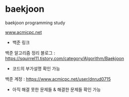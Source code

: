 # baekjoon
baekjoon programming study

www.acmicpc.net
 - 백준 링크



백준 알고리즘 정리 블로그 : https://squirrel11.tistory.com/category/Algorithm/Baekjoon
 - 코드의 부가설명 확인 가능

백준 계정 : https://www.acmicpc.net/user/dnrud0715
 - 아직 해결 못한 문제들 & 해결한 문제들 확인 가능
